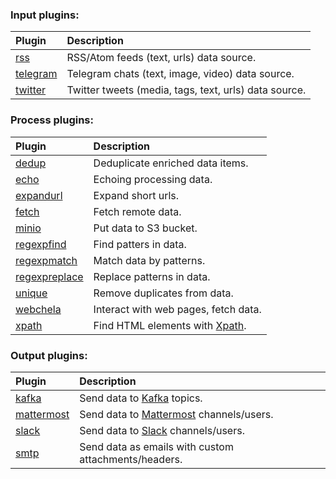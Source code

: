### Input plugins:

| Plugin                                                                                      | Description                                           |
|:--------------------------------------------------------------------------------------------|:------------------------------------------------------|
| [rss](https://github.com/livelace/gosquito/blob/master/docs/plugins/input/rss.md)           | RSS/Atom feeds (text, urls) data source.              |
| [telegram](https://github.com/livelace/gosquito/blob/master/docs/plugins/input/telegram.md) | Telegram chats (text, image, video) data source.      |
| [twitter](https://github.com/livelace/gosquito/blob/master/docs/plugins/input/twitter.md)   | Twitter tweets (media, tags, text, urls) data source. |

### Process plugins:

| Plugin                                                                                                  | Description                                                           |
|:--------------------------------------------------------------------------------------------------------|:----------------------------------------------------------------------|
| [dedup](https://github.com/livelace/gosquito/blob/master/docs/plugins/process/dedup.md)                 | Deduplicate enriched data items.                                      |
| [echo](https://github.com/livelace/gosquito/blob/master/docs/plugins/process/echo.md)                   | Echoing processing data.                                              |
| [expandurl](https://github.com/livelace/gosquito/blob/master/docs/plugins/process/expandurl.md)         | Expand short urls.                                                    |
| [fetch](https://github.com/livelace/gosquito/blob/master/docs/plugins/process/fetch.md)                 | Fetch remote data.                                                    |
| [minio](https://github.com/livelace/gosquito/blob/master/docs/plugins/process/minio.md)                 | Put data to S3 bucket.                                                |
| [regexpfind](https://github.com/livelace/gosquito/blob/master/docs/plugins/process/regexpfind.md)       | Find patters in data.                                                 |
| [regexpmatch](https://github.com/livelace/gosquito/blob/master/docs/plugins/process/regexpmatch.md)     | Match data by patterns.                                               |
| [regexpreplace](https://github.com/livelace/gosquito/blob/master/docs/plugins/process/regexpreplace.md) | Replace patterns in data.                                             |
| [unique](https://github.com/livelace/gosquito/blob/master/docs/plugins/process/unique.md)               | Remove duplicates from data.                                          |
| [webchela](https://github.com/livelace/gosquito/blob/master/docs/plugins/process/webchela.md)           | Interact with web pages, fetch data.                                  |
| [xpath](https://github.com/livelace/gosquito/blob/master/docs/plugins/process/xpath.md)                 | Find HTML elements with [Xpath](https://en.wikipedia.org/wiki/XPath). |

### Output plugins:

| Plugin                                                                                           | Description                                             |
|:-------------------------------------------------------------------------------------------------|:--------------------------------------------------------|
| [kafka](https://github.com/livelace/gosquito/blob/master/docs/plugins/output/kafka.md)           | Send data to [Kafka](https://kafka.apache.org/) topics. |
| [mattermost](https://github.com/livelace/gosquito/blob/master/docs/plugins/output/mattermost.md) | Send data to [Mattermost](https://mattermost.org/) channels/users.                 |
| [slack](https://github.com/livelace/gosquito/blob/master/docs/plugins/output/slack.md)           | Send data to [Slack](https://slack.com) channels/users.                      |
| [smtp](https://github.com/livelace/gosquito/blob/master/docs/plugins/output/smtp.md)             | Send data as emails with custom attachments/headers.    |

